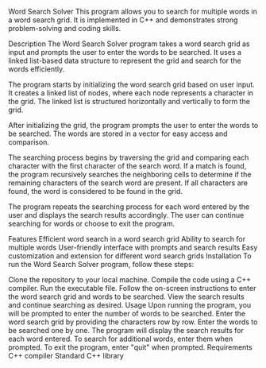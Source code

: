 Word Search Solver
This program allows you to search for multiple words in a word search grid. It is implemented in C++ and demonstrates strong problem-solving and coding skills.

Description
The Word Search Solver program takes a word search grid as input and prompts the user to enter the words to be searched. It uses a linked list-based data structure to represent the grid and search for the words efficiently.

The program starts by initializing the word search grid based on user input. It creates a linked list of nodes, where each node represents a character in the grid. The linked list is structured horizontally and vertically to form the grid.

After initializing the grid, the program prompts the user to enter the words to be searched. The words are stored in a vector for easy access and comparison.

The searching process begins by traversing the grid and comparing each character with the first character of the search word. If a match is found, the program recursively searches the neighboring cells to determine if the remaining characters of the search word are present. If all characters are found, the word is considered to be found in the grid.

The program repeats the searching process for each word entered by the user and displays the search results accordingly. The user can continue searching for words or choose to exit the program.

Features
Efficient word search in a word search grid
Ability to search for multiple words
User-friendly interface with prompts and search results
Easy customization and extension for different word search grids
Installation
To run the Word Search Solver program, follow these steps:

Clone the repository to your local machine.
Compile the code using a C++ compiler.
Run the executable file.
Follow the on-screen instructions to enter the word search grid and words to be searched.
View the search results and continue searching as desired.
Usage
Upon running the program, you will be prompted to enter the number of words to be searched.
Enter the word search grid by providing the characters row by row.
Enter the words to be searched one by one.
The program will display the search results for each word entered.
To search for additional words, enter them when prompted.
To exit the program, enter "quit" when prompted.
Requirements
C++ compiler
Standard C++ library
